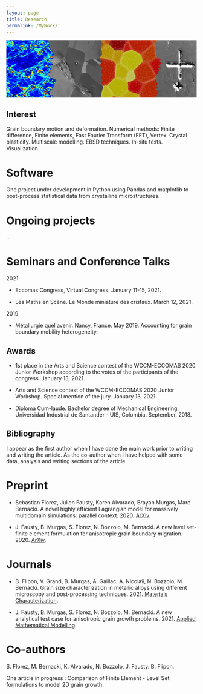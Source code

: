 ```yaml
---
layout: page
title: Research
permalink: /MyWork/
---
```


![My cover](/assets/cover.png)

## Interest

Grain boundary motion and deformation. Numerical methods: Finite difference, Finite elements, Fast Fourier Transform (FFT), Vertex. Crystal plasticity. Multiscale modelling. EBSD techniques. In-situ tests. Visualization.

# Software

One project under development in Python using Pandas and matplotlib to post-process statistical data from crystalline microstructures.

# Ongoing projects

...

# Seminars and Conference Talks

2021

* Eccomas Congress, Virtual Congress. January 11-15, 2021.

* Les Maths en Scène. Le Monde miniature des cristaux. March 12, 2021.

2019

* Métallurgie quel avenir. Nancy, France. May 2019. Accounting for grain boundary mobility heterogeneity.

## Awards

* 1st place in the Arts and Science contest of the WCCM-ECCOMAS 2020 Junior Workshop according to the votes of the participants of the congress. January 13, 2021.

* Arts and Science contest of the WCCM-ECCOMAS 2020 Junior Workshop. Special mention of the jury. January 13, 2021.

* Diploma Cum-laude. Bachelor degree of Mechanical Engineering. Universidad Industrial de Santander - UIS, Colombia. September, 2018.

## Bibliography

I appear as the first author when I have done the main work prior to writing and writing the article. As the co-author when I have helped with some data, analysis and writing sections of the article. 

# Preprint

* Sebastian Florez, Julien Fausty, Karen Alvarado, Brayan Murgas, Marc Bernacki. A novel highly efficient Lagrangian model for massively multidomain simulations: parallel context. 2020. [ArXiv](https://arxiv.org/abs/2009.04424).

* J. Fausty, B. Murgas, S. Florez, N. Bozzolo, M. Bernacki. A new level set-finite element formulation for anisotropic grain boundary migration. 2020. [ArXiv](https://arxiv.org/abs/2006.15531).

# Journals

* B. Flipon, V. Grand, B. Murgas, A. Gaillac, A. Nicolaÿ, N. Bozzolo, M. Bernacki. Grain size characterization in metallic alloys using different microscopy and post-processing techniques. 2021. [Materials Characterization](https://doi.org/10.1016/j.matchar.2021.110977).

* J. Fausty, B. Murgas, S. Florez, N. Bozzolo, M. Bernacki. A new analytical test case for anisotropic grain growth problems. 2021. [Applied Mathematical Modelling](https://doi.org/10.1016/j.apm.2020.11.035).

# Co-authors

S. Florez, M. Bernacki, K. Alvarado, N. Bozzolo, J. Fausty. B. Flipon.

One article in progress : Comparison of Finite Element - Level Set formulations to model 2D grain growth.


